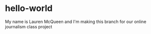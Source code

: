# hello-world

My name is Lauren McQueen and I'm making this branch for our online journalism class project
